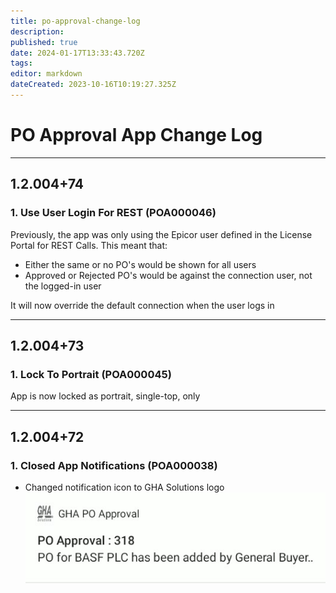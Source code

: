 ```yaml
---
title: po-approval-change-log
description: 
published: true
date: 2024-01-17T13:33:43.720Z
tags: 
editor: markdown
dateCreated: 2023-10-16T10:19:27.325Z
---
```


# PO Approval App Change Log

---
## 1.2.004+74
### 1. Use User Login For REST (POA000046)
Previously, the app was only using the Epicor user defined in the License Portal for REST Calls. This meant that:
- Either the same or no PO's would be shown for all users
- Approved or Rejected PO's would be against the connection user, not the logged-in user

It will now override the default connection when the user logs in

---
## 1.2.004+73
### 1. Lock To Portrait (POA000045)
App is now locked as portrait, single-top, only

---
## 1.2.004+72
### 1. Closed App Notifications (POA000038)
- Changed notification icon to GHA Solutions logo
![](assets/Pasted%20image%2020231016111357.png)